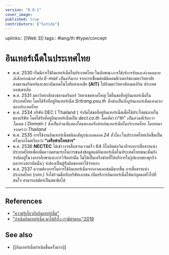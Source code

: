 ```yaml
---
version: "0.0.1"
cover_image:
published: true
contributors: ["Sutida"]
---
```

uplinks:: [[Web 3]]
tags:: #lang/th #type/concept

# อินเทอร์เน็ตในประเทศไทย
- พ.ศ. 2530 เริ่มมีการใช้อินเทอร์เน็ตในประเทศไทย ในลักษณะ*การใช้บริการรับและส่งจดหมายอิเล็กทรอนิกส์ หรือ E-mail เป็นครั้งแรก* จากการเชื่อมต่อมินิคอมพิวเตอร์ของมหาวิทยาลัยสงขลานครินทร์และสถาบันเทคโนโลยีแห่งเอเชีย **(AIT)** ไปยังมหาวิทยาลัยเมลเบิร์น ประเทศออสเตรเลีย
- พ.ศ. 2531 มหาวิทยาลัยสงขลานครินทร์ วิทยาเขตหาดใหญ่ ได้ยื่นขอที่อยู่อินเทอร์เน็ตในประเทศไทย โดยได้รับที่อยู่อินเทอร์เน็ต *Sritrang.psu.th ซึ่งนับเป็นที่อยู่อินเทอร์เน็ตแห่งแรกของประเทศไทย*
- พ.ศ. 2534 บริษัท DEC ( Thailand ) จำกัดได้ขอที่อยู่อินเทอร์เน็ตเพื่อใช้ประโยชน์ภายในของบริษัท โดยได้รับที่อยู่อินเทอร์เน็ตเป็น *dect.co.th โดยที่คำว่า“th” เป็นส่วนที่เรียกว่า โดเมน ( Domain ) ซึ่งเป็นส่วนที่แสดงโซนของเครือข่ายอินเทอร์เน็ตในประเทศไทย โดยย่อมาจากคำว่า Thailand*
- พ.ศ. 2535 การใช้งานอินเทอร์เน็ตชนิด*เต็มรูปแบบตลอด 24 ชั่วโมง* ในประเทศไทยเกิดขึ้นเป็นครั้งแรกโดยเรียกว่า **"เครือข่ายไทยสาร"**
- พ.ศ. 2536 **NECTEC** ได้เช่าวงจรสื่อสารความเร็ว 64 กิโลบิตต่อวินาทีจากการสื่อสารแห่งประเทศไทยเพื่อเพิ่มความสามารถในการขนส่งข้อมูลแต่อินเทอร์เน็ตในประเทศไทยขณะนั้นยังจำกัดอยู่ในวงการศึกษาและการวิจัยเท่านั้น ไม่ได้เป็นเครือข่ายที่ให้บริการในรูปแบบของธุรกิจ และทางสถาบันนั้นๆ จะต้องเป็นผู้รับผิดชอบค่าใช้จ่ายเอง  
- พ.ศ. 2537 ความต้องการในการใช้อินเทอร์เน็ตจากภาคเอกชนมีมากขึ้น การสื่อสารแห่งประเทศไทย (กสท.) จึงได้ร่วมมือกับบริษัทเอกชน เปิดบริการอินเทอร์เน็ตให้แก่บุคคลทั่วไปที่สนใจ สามารถสมัครเป็นสมาชิกได้
---
## References
- ["ความรู้เกี่ยวกับอินเทอร์เน็ต"](http://www.bkp-ssk.ac.th/html/001.htm)
- ["กำเนิดอินเทอร์เน็ต มาได้ยังไง เรามีคำตอบ,"2019](https://www.bullvpn.com/th/blog/detail/history-of-the-internet)
## See also
- [[อินเทอร์เน็ตกำเนิดขึ้นครั้งแรก]]
